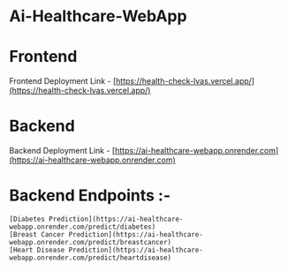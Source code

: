 # Ai-Healthcare-WebApp
# Frontend 
  Frontend Deployment Link - [https://health-check-lvas.vercel.app/](https://health-check-lvas.vercel.app/)
# Backend 
  Backend Deployment Link - [https://ai-healthcare-webapp.onrender.com](https://ai-healthcare-webapp.onrender.com)
# Backend Endpoints :- 
    [Diabetes Prediction](https://ai-healthcare-webapp.onrender.com/predict/diabetes)
    [Breast Cancer Prediction](https://ai-healthcare-webapp.onrender.com/predict/breastcancer)
    [Heart Disease Prediction](https://ai-healthcare-webapp.onrender.com/predict/heartdisease)
